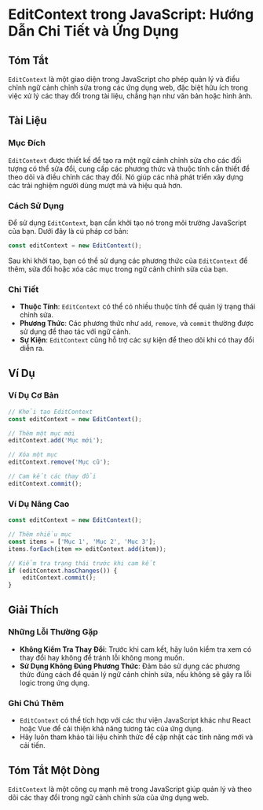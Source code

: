 <!--
Meta Description: # EditContext trong JavaScript: Hướng Dẫn Chi Tiết và Ứng Dụng ## Tóm Tắt `EditContext` là một giao diện trong JavaScript cho phép quản lý và điều chỉ...
Meta Keywords: editcontext, các, dụng, trong, mục
-->

# EditContext trong JavaScript: Hướng Dẫn Chi Tiết và Ứng Dụng

## Tóm Tắt
`EditContext` là một giao diện trong JavaScript cho phép quản lý và điều chỉnh ngữ cảnh chỉnh sửa trong các ứng dụng web, đặc biệt hữu ích trong việc xử lý các thay đổi trong tài liệu, chẳng hạn như văn bản hoặc hình ảnh.

## Tài Liệu
### Mục Đích
`EditContext` được thiết kế để tạo ra một ngữ cảnh chỉnh sửa cho các đối tượng có thể sửa đổi, cung cấp các phương thức và thuộc tính cần thiết để theo dõi và điều chỉnh các thay đổi. Nó giúp các nhà phát triển xây dựng các trải nghiệm người dùng mượt mà và hiệu quả hơn.

### Cách Sử Dụng
Để sử dụng `EditContext`, bạn cần khởi tạo nó trong môi trường JavaScript của bạn. Dưới đây là cú pháp cơ bản:

```javascript
const editContext = new EditContext();
```

Sau khi khởi tạo, bạn có thể sử dụng các phương thức của `EditContext` để thêm, sửa đổi hoặc xóa các mục trong ngữ cảnh chỉnh sửa của bạn.

### Chi Tiết
- **Thuộc Tính**: `EditContext` có thể có nhiều thuộc tính để quản lý trạng thái chỉnh sửa.
- **Phương Thức**: Các phương thức như `add`, `remove`, và `commit` thường được sử dụng để thao tác với ngữ cảnh.
- **Sự Kiện**: `EditContext` cũng hỗ trợ các sự kiện để theo dõi khi có thay đổi diễn ra.

## Ví Dụ
### Ví Dụ Cơ Bản
```javascript
// Khởi tạo EditContext
const editContext = new EditContext();

// Thêm một mục mới
editContext.add('Mục mới');

// Xóa một mục
editContext.remove('Mục cũ');

// Cam kết các thay đổi
editContext.commit();
```

### Ví Dụ Nâng Cao
```javascript
const editContext = new EditContext();

// Thêm nhiều mục
const items = ['Mục 1', 'Mục 2', 'Mục 3'];
items.forEach(item => editContext.add(item));

// Kiểm tra trạng thái trước khi cam kết
if (editContext.hasChanges()) {
    editContext.commit();
}
```

## Giải Thích
### Những Lỗi Thường Gặp
- **Không Kiểm Tra Thay Đổi**: Trước khi cam kết, hãy luôn kiểm tra xem có thay đổi hay không để tránh lỗi không mong muốn.
- **Sử Dụng Không Đúng Phương Thức**: Đảm bảo sử dụng các phương thức đúng cách để quản lý ngữ cảnh chỉnh sửa, nếu không sẽ gây ra lỗi logic trong ứng dụng.

### Ghi Chú Thêm
- `EditContext` có thể tích hợp với các thư viện JavaScript khác như React hoặc Vue để cải thiện khả năng tương tác của ứng dụng.
- Hãy luôn tham khảo tài liệu chính thức để cập nhật các tính năng mới và cải tiến.

## Tóm Tắt Một Dòng
`EditContext` là một công cụ mạnh mẽ trong JavaScript giúp quản lý và theo dõi các thay đổi trong ngữ cảnh chỉnh sửa của ứng dụng web.
